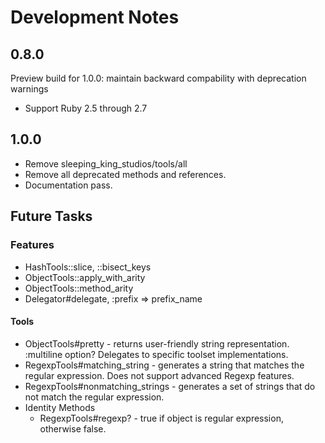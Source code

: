 # Development Notes

## 0.8.0

Preview build for 1.0.0: maintain backward compability with deprecation warnings

- Support Ruby 2.5 through 2.7

## 1.0.0

- Remove sleeping_king_studios/tools/all
- Remove all deprecated methods and references.
- Documentation pass.

## Future Tasks

### Features

- HashTools::slice, ::bisect_keys
- ObjectTools::apply_with_arity
- ObjectTools::method_arity
- Delegator#delegate, :prefix => prefix_name

#### Tools

- ObjectTools#pretty - returns user-friendly string representation. :multiline option? Delegates to specific toolset implementations.
- RegexpTools#matching_string - generates a string that matches the regular expression. Does not support advanced Regexp features.
- RegexpTools#nonmatching_strings - generates a set of strings that do not match the regular expression.
- Identity Methods
  - RegexpTools#regexp? - true if object is regular expression, otherwise false.
